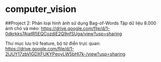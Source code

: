 # computer_vision

##Project 2: Phân loại hình ảnh sử dụng Bag-of-Words
Tập dữ liệu 8.000 ảnh chó và mèo: https://drive.google.com/file/d/1-0dkrkks7AiatR5EQCozdiE2Q9nfSUga/view?usp=sharing

Thư mục lưu trữ feature, bộ từ điển trực quan: https://drive.google.com/file/d/1-2lJUY17zbVlGDXFUKYPeoyLW5bHl7k-/view?usp=sharing
